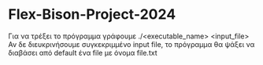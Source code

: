 # Flex-Bison-Project-2024

Για να τρέξει το πρόγραμμα γράφουμε ./<executable_name> <input_file> 
Αν δε διευκρινήσουμε συγκεκριμμένο input file, το πρόγραμμα θα ψάξει να διαβάσει από default ένα file με όνομα file.txt
